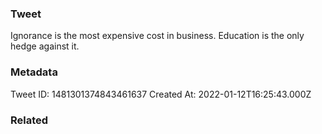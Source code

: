 ### Tweet
Ignorance is the most expensive cost in business. Education is the only hedge against it.

### Metadata
Tweet ID: 1481301374843461637
Created At: 2022-01-12T16:25:43.000Z

### Related


